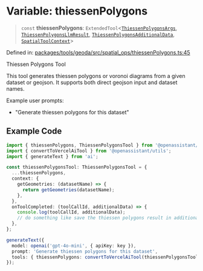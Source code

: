 # Variable: thiessenPolygons

> `const` **thiessenPolygons**: `ExtendedTool`\<[`ThiessenPolygonsArgs`](../type-aliases/ThiessenPolygonsArgs.md), [`ThiessenPolygonsLlmResult`](../type-aliases/ThiessenPolygonsLlmResult.md), [`ThiessenPolygonsAdditionalData`](../type-aliases/ThiessenPolygonsAdditionalData.md), [`SpatialToolContext`](../type-aliases/SpatialToolContext.md)\>

Defined in: [packages/tools/geoda/src/spatial\_ops/thiessenPolygons.ts:45](https://github.com/GeoDaCenter/openassistant/blob/37d127dc7a76d6b5cf9de906c055e4c904e3dfed/packages/tools/geoda/src/spatial_ops/thiessenPolygons.ts#L45)

Thiessen Polygons Tool

This tool generates thiessen polygons or voronoi diagrams from a given dataset or geojson.
It supports both direct geojson input and dataset names.

Example user prompts:
- "Generate thiessen polygons for this dataset"

## Example Code

```typescript
import { thiessenPolygons, ThiessenPolygonsTool } from '@openassistant/geoda';
import { convertToVercelAiTool } from '@openassistant/utils';
import { generateText } from 'ai';

const thiessenPolygonsTool: ThiessenPolygonsTool = {
  ...thiessenPolygons,
  context: {
    getGeometries: (datasetName) => {
      return getGeometries(datasetName);
    },
  },
  onToolCompleted: (toolCallId, additionalData) => {
    console.log(toolCallId, additionalData);
    // do something like save the thiessen polygons result in additionalData
  },
};

generateText({
  model: openai('gpt-4o-mini', { apiKey: key }),
  prompt: 'Generate thiessen polygons for this dataset',
  tools: { thiessenPolygons: convertToVercelAiTool(thiessenPolygonsTool) },
});
```
